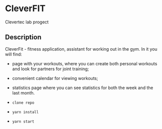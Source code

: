 # CleverFIT

Clevertec lab progect

## Description

СleverFit - fitness application, assistant for working out in the gym. In it you will find: 

- page with your workouts, where you can create both personal workouts and look for partners for joint training;
- convenient calendar for viewing workouts;
- statistics page where you can see statistics for both the week and the last month.

- `clone repo`
- `yarn install`
- `yarn start`
